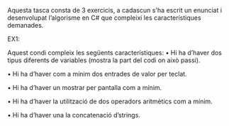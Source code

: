 Aquesta tasca consta de 3 exercicis, a cadascun s'ha escrit un enunciat i desenvolupat l’algorisme en C# que compleixi les característiques demanades.

EX1:

Aquest condi compleix les següents característiques:
•	Hi ha d’haver dos tipus diferents de variables (mostra la part del codi on això passi).

•	Hi ha d’haver com a mínim dos entrades de valor per teclat. 

•	Hi ha d’haver un mostrar per pantalla com a mínim.

•	Hi ha d’haver la utilització de dos operadors aritmètics com a mínim.

•	Hi ha d’haver una la concatenació d’strings.
